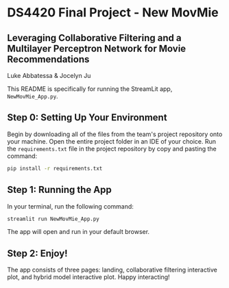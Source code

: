 # DS4420 Final Project - New MovMie
## Leveraging Collaborative Filtering and a Multilayer Perceptron Network for Movie Recommendations
Luke Abbatessa & Jocelyn Ju

This README is specifically for running the StreamLit app, `NewMovMie_App.py`.

## Step 0: Setting Up Your Environment
Begin by downloading all of the files from the team's project repository onto your machine. Open the entire project folder in an IDE of your choice. Run the `requirements.txt` file in the project repository by copy and pasting the command: 
```bash
pip install -r requirements.txt
```

## Step 1: Running the App
In your terminal, run the following command:
```bash
streamlit run NewMovMie_App.py
```
The app will open and run in your default browser. 

## Step 2: Enjoy!
The app consists of three pages: landing, collaborative filtering interactive plot, and hybrid model interactive plot. Happy interacting!


